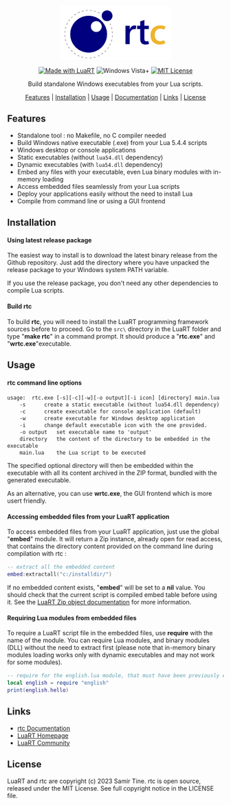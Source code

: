<div align="center">

![rtc][title] 

[![Made with LuaRT](https://badgen.net/badge/Made%20with/LuaRT/yellow)](https://www.luart.org/)
![Windows Vista+](https://badgen.net/badge/Windows/Vista%20and%20later/blue?icon=windows)
[![MIT License](https://badgen.net/badge/License/MIT/green)](#)

Build standalone Windows executables from your Lua scripts.

[Features](#features) |
[Installation](#installation) |
[Usage](#usage) |
[Documentation](https://www.luart.org/doc/toolchain/rtc.html) |
[Links](#links) |
[License](#license)
</div>

## Features

- Standalone tool : no Makefile, no C compiler needed
- Build Windows native executable (.exe) from your Lua 5.4.4 scripts
- Windows desktop or console applications
- Static executables (without `lua54.dll` dependency)
- Dynamic executables (with `lua54.dll` dependency)
- Embed any files with your executable, even Lua binary modules with in-memory loading
- Access embedded files seamlessly from your Lua scripts
- Deploy your applications easily without the need to install Lua
- Compile from command line or using a GUI frontend

## Installation

#### Using latest release package

The easiest way to install is to download the latest binary release from the Github repository.
Just add the directory where you have unpacked the release package to your Windows system PATH variable.

If you use the release package, you don't need any other dependencies to compile Lua scripts.

#### Build rtc
  
To build **rtc**, you will need to install the LuaRT programming framework sources before to proceed.
Go to the ```src\``` directory in the LuaRT folder and type "**make rtc**" in a command prompt.
It should produce a "**rtc.exe**" and "**wrtc.exe**"executable. 


## Usage

#### rtc command line options
  
```
usage:	rtc.exe [-s][-c][-w][-o output][-i icon] [directory] main.lua
	-s		create a static executable (without lua54.dll dependency)
	-c		create executable for console application (default)
	-w		create executable for Windows desktop application
	-i 		change default executable icon with the one provided.
	-o output	set executable name to 'output'
	directory	the content of the directory to be embedded in the executable
	main.lua   	the Lua script to be executed
```
  
The specified optional directory will then be embedded within the executable with all its content archived in the ZIP format, bundled with the generated executable.

As an alternative, you can use **wrtc.exe**, the GUI frontend which is more usert friendly.

#### Accessing embedded files from your LuaRT application
  
To access embedded files from your LuaRT application, just use the global "**embed**" module. It will return a Zip instance, already open for read access, that contains the directory content provided on the command line during compilation with rtc :

```lua
-- extract all the embedded content
embed:extractall("c:/installdir/")
```

If no embedded content exists, "**embed**" will be set to a **nil** value. You should check that the current script is compiled embed table before using it.
See the [LuaRT Zip object documentation](https://www.luart.org/doc/compression/Zip.html) for more information.
  
#### Requiring Lua modules from embedded files

To require a LuaRT script file in the embedded files, use **require** with the name of the module. You can require Lua modules, and binary modules (DLL) without the need to extract first (please note that in-memory binary modules loading works only with dynamic executables and may not work for some modules).

```lua
-- require for the english.lua module, that must have been previously embedded with rtc 
local english = require "english"
print(english.hello)
```
  
## Links
  
- [rtc Documentation](https://www.luart.org/doc/toolchain/rtc.html)
- [LuaRT Homepage](https://www.luart.org/)
- [LuaRT Community](https://community.luart.org/)

## License
  
LuaRT and rtc are copyright (c) 2023 Samir Tine.
rtc is open source, released under the MIT License.
See full copyright notice in the LICENSE file.

[title]: rtc.png
